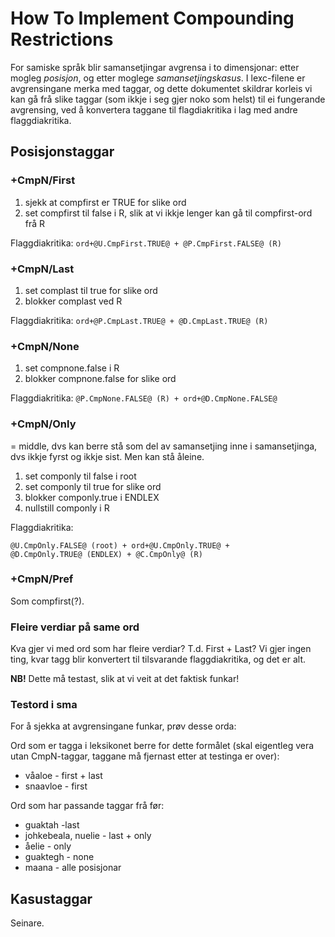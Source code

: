 # How To Implement Compounding Restrictions

For samiske språk blir samansetjingar avgrensa i to dimensjonar: etter mogleg
*posisjon*, og etter moglege *samansetjingskasus*. I lexc-filene er
avgrensingane merka med taggar, og dette dokumentet skildrar korleis vi kan gå
frå slike taggar (som ikkje i seg gjer noko som helst) til ei fungerande
avgrensing, ved å konvertera taggane til flagdiakritika i lag med andre
flaggdiakritika.

## Posisjonstaggar

###  +CmpN/First

1. sjekk at compfirst er TRUE for slike ord
1. set compfirst til false i R, slik at vi ikkje lenger kan gå til compfirst-ord
  frå R

Flaggdiakritika: `ord+@U.CmpFirst.TRUE@ + @P.CmpFirst.FALSE@ (R)`

###  +CmpN/Last

1. set complast til true for slike ord
1. blokker complast ved R

Flaggdiakritika: `ord+@P.CmpLast.TRUE@ + @D.CmpLast.TRUE@ (R)`

###  +CmpN/None

1. set compnone.false i R
1. blokker compnone.false for slike ord

Flaggdiakritika: `@P.CmpNone.FALSE@ (R) + ord+@D.CmpNone.FALSE@`

###  +CmpN/Only

= middle, dvs kan berre stå som del av samansetjing inne i samansetjinga, dvs
ikkje fyrst og ikkje sist. Men kan stå åleine.

1. set componly til false i root
1. set componly til true for slike ord
1. blokker componly.true i ENDLEX
1. nullstill componly i R

Flaggdiakritika:
```
@U.CmpOnly.FALSE@ (root) + ord+@U.CmpOnly.TRUE@ +
@D.CmpOnly.TRUE@ (ENDLEX) + @C.CmpOnly@ (R)
```

###  +CmpN/Pref

Som compfirst(?).

### Fleire verdiar på same ord

Kva gjer vi med ord som har fleire verdiar? T.d. First + Last?
Vi gjer ingen ting, kvar tagg blir konvertert til tilsvarande
flaggdiakritika, og det er alt.

**NB!** Dette må testast, slik at vi veit at det faktisk funkar!

### Testord i sma

For å sjekka at avgrensingane funkar, prøv desse orda:

Ord som er tagga i leksikonet berre for dette formålet (skal eigentleg vera utan
CmpN-taggar, taggane må fjernast etter at testinga er over):
* våaloe - first + last
* snaavloe - first

Ord som har passande taggar frå før:
* guaktah -last
* johkebeala, nuelie - last + only
* åelie - only
* guaktegh - none
* maana - alle posisjonar

## Kasustaggar

Seinare.
